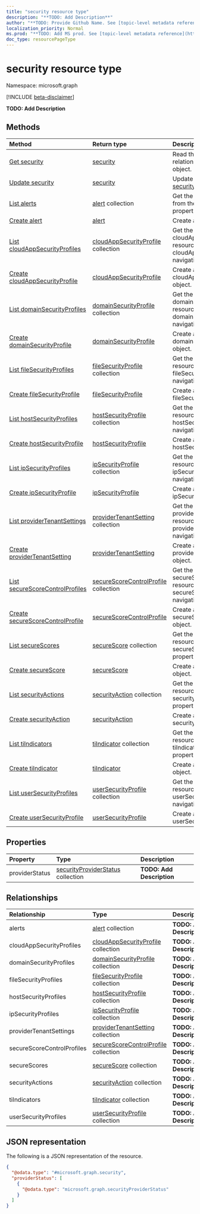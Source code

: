 ```yaml
---
title: "security resource type"
description: "**TODO: Add Description**"
author: "**TODO: Provide Github Name. See [topic-level metadata reference](https://msgo.azurewebsites.net/add/document/guidelines/metadata.html#topic-level-metadata)**"
localization_priority: Normal
ms.prod: "**TODO: Add MS prod. See [topic-level metadata reference](https://msgo.azurewebsites.net/add/document/guidelines/metadata.html#topic-level-metadata)**"
doc_type: resourcePageType
---
```


# security resource type

Namespace: microsoft.graph

[!INCLUDE [beta-disclaimer](../../includes/beta-disclaimer.md)]

**TODO: Add Description**

## Methods
|Method|Return type|Description|
|:---|:---|:---|
|[Get security](../api/security-get.md)|[security](../resources/security.md)|Read the properties and relationships of a [security](../resources/security.md) object.|
|[Update security](../api/security-update.md)|[security](../resources/security.md)|Update the properties of a [security](../resources/security.md) object.|
|[List alerts](../api/security-list-alerts.md)|[alert](../resources/alert.md) collection|Get the alert resources from the alerts navigation property.|
|[Create alert](../api/security-post-alerts.md)|[alert](../resources/alert.md)|Create a new alert object.|
|[List cloudAppSecurityProfiles](../api/security-list-cloudappsecurityprofiles.md)|[cloudAppSecurityProfile](../resources/cloudappsecurityprofile.md) collection|Get the cloudAppSecurityProfile resources from the cloudAppSecurityProfiles navigation property.|
|[Create cloudAppSecurityProfile](../api/security-post-cloudappsecurityprofiles.md)|[cloudAppSecurityProfile](../resources/cloudappsecurityprofile.md)|Create a new cloudAppSecurityProfile object.|
|[List domainSecurityProfiles](../api/security-list-domainsecurityprofiles.md)|[domainSecurityProfile](../resources/domainsecurityprofile.md) collection|Get the domainSecurityProfile resources from the domainSecurityProfiles navigation property.|
|[Create domainSecurityProfile](../api/security-post-domainsecurityprofiles.md)|[domainSecurityProfile](../resources/domainsecurityprofile.md)|Create a new domainSecurityProfile object.|
|[List fileSecurityProfiles](../api/security-list-filesecurityprofiles.md)|[fileSecurityProfile](../resources/filesecurityprofile.md) collection|Get the fileSecurityProfile resources from the fileSecurityProfiles navigation property.|
|[Create fileSecurityProfile](../api/security-post-filesecurityprofiles.md)|[fileSecurityProfile](../resources/filesecurityprofile.md)|Create a new fileSecurityProfile object.|
|[List hostSecurityProfiles](../api/security-list-hostsecurityprofiles.md)|[hostSecurityProfile](../resources/hostsecurityprofile.md) collection|Get the hostSecurityProfile resources from the hostSecurityProfiles navigation property.|
|[Create hostSecurityProfile](../api/security-post-hostsecurityprofiles.md)|[hostSecurityProfile](../resources/hostsecurityprofile.md)|Create a new hostSecurityProfile object.|
|[List ipSecurityProfiles](../api/security-list-ipsecurityprofiles.md)|[ipSecurityProfile](../resources/ipsecurityprofile.md) collection|Get the ipSecurityProfile resources from the ipSecurityProfiles navigation property.|
|[Create ipSecurityProfile](../api/security-post-ipsecurityprofiles.md)|[ipSecurityProfile](../resources/ipsecurityprofile.md)|Create a new ipSecurityProfile object.|
|[List providerTenantSettings](../api/security-list-providertenantsettings.md)|[providerTenantSetting](../resources/providertenantsetting.md) collection|Get the providerTenantSetting resources from the providerTenantSettings navigation property.|
|[Create providerTenantSetting](../api/security-post-providertenantsettings.md)|[providerTenantSetting](../resources/providertenantsetting.md)|Create a new providerTenantSetting object.|
|[List secureScoreControlProfiles](../api/security-list-securescorecontrolprofiles.md)|[secureScoreControlProfile](../resources/securescorecontrolprofile.md) collection|Get the secureScoreControlProfile resources from the secureScoreControlProfiles navigation property.|
|[Create secureScoreControlProfile](../api/security-post-securescorecontrolprofiles.md)|[secureScoreControlProfile](../resources/securescorecontrolprofile.md)|Create a new secureScoreControlProfile object.|
|[List secureScores](../api/security-list-securescores.md)|[secureScore](../resources/securescore.md) collection|Get the secureScore resources from the secureScores navigation property.|
|[Create secureScore](../api/security-post-securescores.md)|[secureScore](../resources/securescore.md)|Create a new secureScore object.|
|[List securityActions](../api/security-list-securityactions.md)|[securityAction](../resources/securityaction.md) collection|Get the securityAction resources from the securityActions navigation property.|
|[Create securityAction](../api/security-post-securityactions.md)|[securityAction](../resources/securityaction.md)|Create a new securityAction object.|
|[List tiIndicators](../api/security-list-tiindicators.md)|[tiIndicator](../resources/tiindicator.md) collection|Get the tiIndicator resources from the tiIndicators navigation property.|
|[Create tiIndicator](../api/security-post-tiindicators.md)|[tiIndicator](../resources/tiindicator.md)|Create a new tiIndicator object.|
|[List userSecurityProfiles](../api/security-list-usersecurityprofiles.md)|[userSecurityProfile](../resources/usersecurityprofile.md) collection|Get the userSecurityProfile resources from the userSecurityProfiles navigation property.|
|[Create userSecurityProfile](../api/security-post-usersecurityprofiles.md)|[userSecurityProfile](../resources/usersecurityprofile.md)|Create a new userSecurityProfile object.|

## Properties
|Property|Type|Description|
|:---|:---|:---|
|providerStatus|[securityProviderStatus](../resources/securityproviderstatus.md) collection|**TODO: Add Description**|

## Relationships
|Relationship|Type|Description|
|:---|:---|:---|
|alerts|[alert](../resources/alert.md) collection|**TODO: Add Description**|
|cloudAppSecurityProfiles|[cloudAppSecurityProfile](../resources/cloudappsecurityprofile.md) collection|**TODO: Add Description**|
|domainSecurityProfiles|[domainSecurityProfile](../resources/domainsecurityprofile.md) collection|**TODO: Add Description**|
|fileSecurityProfiles|[fileSecurityProfile](../resources/filesecurityprofile.md) collection|**TODO: Add Description**|
|hostSecurityProfiles|[hostSecurityProfile](../resources/hostsecurityprofile.md) collection|**TODO: Add Description**|
|ipSecurityProfiles|[ipSecurityProfile](../resources/ipsecurityprofile.md) collection|**TODO: Add Description**|
|providerTenantSettings|[providerTenantSetting](../resources/providertenantsetting.md) collection|**TODO: Add Description**|
|secureScoreControlProfiles|[secureScoreControlProfile](../resources/securescorecontrolprofile.md) collection|**TODO: Add Description**|
|secureScores|[secureScore](../resources/securescore.md) collection|**TODO: Add Description**|
|securityActions|[securityAction](../resources/securityaction.md) collection|**TODO: Add Description**|
|tiIndicators|[tiIndicator](../resources/tiindicator.md) collection|**TODO: Add Description**|
|userSecurityProfiles|[userSecurityProfile](../resources/usersecurityprofile.md) collection|**TODO: Add Description**|

## JSON representation
The following is a JSON representation of the resource.
<!-- {
  "blockType": "resource",
  "keyProperty": "id",
  "@odata.type": "microsoft.graph.security",
  "openType": false
}
-->
``` json
{
  "@odata.type": "#microsoft.graph.security",
  "providerStatus": [
    {
      "@odata.type": "microsoft.graph.securityProviderStatus"
    }
  ]
}
```

